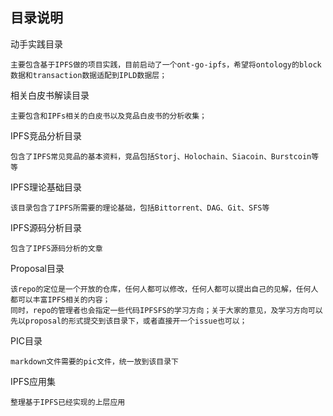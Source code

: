 ##  目录说明

动手实践目录 

```
主要包含基于IPFS做的项目实践，目前启动了一个ont-go-ipfs，希望将ontology的block数据和transaction数据适配到IPLD数据层；
```



相关白皮书解读目录

```
主要包含和IPFs相关的白皮书以及竞品白皮书的分析收集；
```



IPFS竞品分析目录

```
包含了IPFS常见竞品的基本资料，竞品包括Storj、Holochain、Siacoin、Burstcoin等等
```



IPFS理论基础目录

```
该目录包含了IPFS所需要的理论基础，包括Bittorrent、DAG、Git、SFS等
```



IPFS源码分析目录

```
包含了IPFS源码分析的文章
```



Proposal目录

```
该repo的定位是一个开放的仓库，任何人都可以修改，任何人都可以提出自己的见解，任何人都可以丰富IPFS相关的内容；
同时，repo的管理者也会指定一些代码IPFSFS的学习方向；关于大家的意见，及学习方向可以先以proposal的形式提交到该目录下，或者直接开一个issue也可以；
```



PIC目录

```
markdown文件需要的pic文件，统一放到该目录下
```



IPFS应用集

```
整理基于IPFS已经实现的上层应用
```

